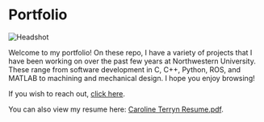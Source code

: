 # Portfolio

![Headshot](https://github.com/user-attachments/assets/1ba490a8-0eda-4a68-8f4d-693a82aa6fc4)

Welcome to my portfolio! On these repo, I have a variety of projects that I 
have been working on over the past few years at Northwestern University. 
These range from software development in C, C++, Python, ROS, and MATLAB to 
machining and mechanical design. I hope you enjoy browsing! 

If you wish to reach out, [click here](mailto:carolineterryn2025@u.northwestern.edu).

You can also view my resume here: [Caroline Terryn Resume.pdf](https://github.com/user-attachments/files/18142008/Caroline.Terryn.Resume.pdf).
